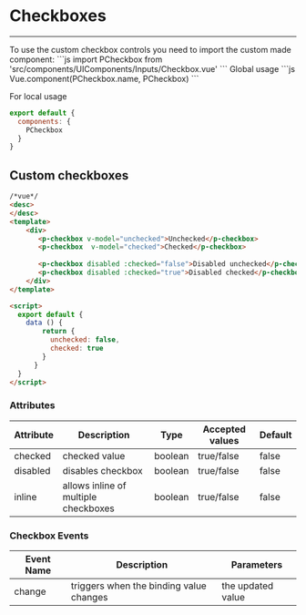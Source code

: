 # Checkboxes

<hr>
To use the custom checkbox controls you need to import the custom made component:
```js
import PCheckbox from 'src/components/UIComponents/Inputs/Checkbox.vue'
```
Global usage
```js
Vue.component(PCheckbox.name, PCheckbox)
```

For local usage
```js
export default {
  components: {
    PCheckbox
  }
}
```

## Custom checkboxes

```html
/*vue*/
<desc>
</desc>
<template>
    <div>
       <p-checkbox v-model="unchecked">Unchecked</p-checkbox>
       <p-checkbox  v-model="checked">Checked</p-checkbox>
       
       <p-checkbox disabled :checked="false">Disabled unchecked</p-checkbox>
       <p-checkbox disabled :checked="true">Disabled checked</p-checkbox>
    </div>
</template>

<script>
  export default {
    data () {
        return {
          unchecked: false,
          checked: true
        }
      }
  }
</script>
```

### Attributes
| Attribute      | Description    | Type      | Accepted values       | Default   |
|---------- |-------- |---------- |-------------  |-------- |
| checked     | checked value   | boolean  |       true/false        |     false     |
| disabled     | disables checkbox  | boolean  |       true/false        |     false     |
| inline     | allows inline of multiple checkboxes  | boolean  |       true/false        |     false     |

### Checkbox Events
| Event Name | Description | Parameters |
|---------- |-------- |---------- |
| change  | triggers when the binding value changes | the updated value |
